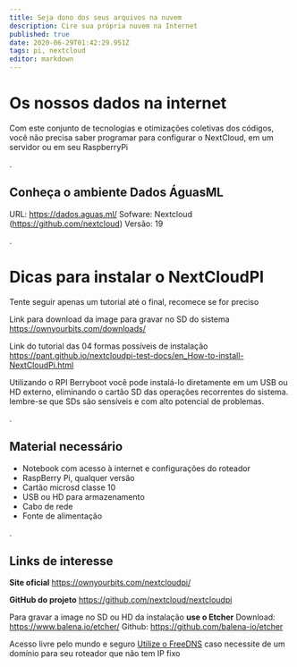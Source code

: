 ```yaml
---
title: Seja dono dos seus arquivos na nuvem
description: Cire sua própria nuvem na Internet
published: true
date: 2020-06-29T01:42:29.951Z
tags: pi, nextcloud
editor: markdown
---
```


# Os nossos dados na internet
Com este conjunto de tecnologias e otimizações coletivas dos códigos, você não precisa saber programar para configurar o NextCloud, em um servidor ou em seu RaspberryPi

.
## Conheça o ambiente Dados ÁguasML
URL: https://dados.aguas.ml/
Sofware: Nextcloud (https://github.com/nextcloud)
Versão: 19

.
# Dicas para instalar o NextCloudPI


Tente seguir apenas um tutorial até o final, recomece se for preciso

Link para download da image para gravar no SD do sistema
https://ownyourbits.com/downloads/

Link do tutorial das 04 formas possíveis de instalação
https://pant.github.io/nextcloudpi-test-docs/en_How-to-install-NextCloudPi.html

Utilizando o RPI Berryboot você pode instalá-lo diretamente em um USB ou HD externo, eliminando o cartão SD das operações recorrentes do sistema. lembre-se que SDs são sensíveis e com alto potencial de problemas.

.
## Material necessário
- Notebook com acesso à internet e configurações do roteador
- RaspBerry Pi, qualquer versão
- Cartão microsd classe 10
- USB ou HD para armazenamento
- Cabo de rede
- Fonte de alimentação

.
## Links de interesse

**Site oficial**
https://ownyourbits.com/nextcloudpi/

**GitHub do projeto**
https://github.com/nextcloud/nextcloudpi

Para gravar a image no SD ou HD da instalação **use o Etcher**
Download: https://www.balena.io/etcher/
Github: https://github.com/balena-io/etcher

Acesso livre pelo mundo e seguro
[Utilize o FreeDNS](/plataforma/free-dns) caso necessite de um domínio para seu roteador que não tem IP fixo